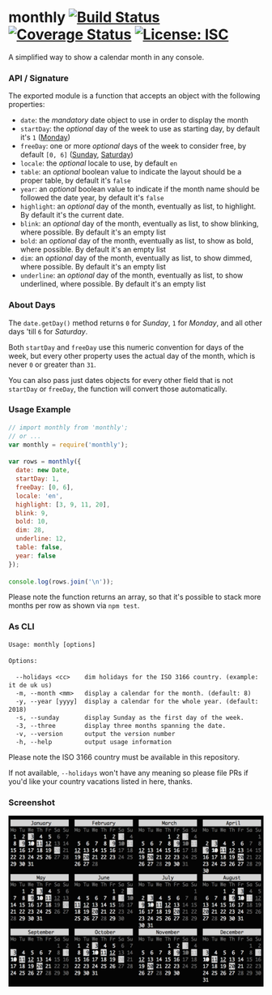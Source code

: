 # monthly [![Build Status](https://travis-ci.com/WebReflection/monthly.svg?branch=master)](https://travis-ci.com/WebReflection/monthly) [![Coverage Status](https://coveralls.io/repos/github/WebReflection/monthly/badge.svg?branch=master)](https://coveralls.io/github/WebReflection/monthly?branch=master) [![License: ISC](https://img.shields.io/badge/License-ISC-yellow.svg)](https://opensource.org/licenses/ISC)

A simplified way to show a calendar month in any console.

### API / Signature

The exported module is a function that accepts an object with the following properties:

  * `date`: the _mandatory_ date object to use in order to display the month
  * `startDay`: the _optional_ day of the week to use as starting day, by default it's `1` ([Monday](https://github.com/WebReflection/monthly#about-days))
  * `freeDay`: one or more _optional_ days of the week to consider free, by default `[0, 6]` ([Sunday](https://github.com/WebReflection/monthly#about-days), [Saturday](https://github.com/WebReflection/monthly#about-days))
  * `locale`: the _optional_ locale to use, by default `en`
  * `table`: an _optional_ boolean value to indicate the layout should be a proper table, by default it's `false`
  * `year`: an _optional_ boolean value to indicate if the month name should be followed the date year, by default it's `false`
  * `highlight`: an _optional_ day of the month, eventually as list, to highlight. By default it's the current date.
  * `blink`: an _optional_ day of the month, eventually as list, to show blinking, where possible. By default it's an empty list
  * `bold`: an _optional_ day of the month, eventually as list, to show as bold, where possible. By default it's an empty list
  * `dim`: an _optional_ day of the month, eventually as list, to show dimmed, where possible. By default it's an empty list
  * `underline`: an _optional_ day of the month, eventually as list, to show underlined, where possible. By default it's an empty list


### About Days

The `date.getDay()` method returns `0` for _Sunday_, `1` for _Monday_, and all other days 'till `6` for _Saturday_.

Both `startDay` and `freeDay` use this numeric convention for days of the week, but every other property uses the actual day of the month, which is never `0` or greater than `31`.

You can also pass just dates objects for every other field that is not `startDay` or `freeDay`, the function will convert those automatically.


### Usage Example

```js
// import monthly from 'monthly';
// or ...
var monthly = require('monthly');

var rows = monthly({
  date: new Date,
  startDay: 1,
  freeDay: [0, 6],
  locale: 'en',
  highlight: [3, 9, 11, 20],
  blink: 9,
  bold: 10,
  dim: 28,
  underline: 12,
  table: false,
  year: false
});

console.log(rows.join('\n'));
```

Please note the function returns an array, so that it's possible to stack more months per row as shown via `npm test`.

### As CLI

```
Usage: monthly [options]

Options:

  --holidays <cc>    dim holidays for the ISO 3166 country. (example: it de uk us)
  -m, --month <mm>   display a calendar for the month. (default: 8)
  -y, --year [yyyy]  display a calendar for the whole year. (default: 2018)
  -s, --sunday       display Sunday as the first day of the week.
  -3, --three        display three months spanning the date.
  -v, --version      output the version number
  -h, --help         output usage information
```

Please note the ISO 3166 country must be available in this repository.

If not available, `--holidays` won't have any meaning so please file PRs if you'd like your country vacations listed in here, thanks.


### Screenshot

![the whole year in console](./screenshot.png)
